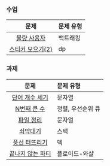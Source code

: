 ### 수업
|문제|문제 유형|
|:--:|:--------|
|[불량 사용자](https://programmers.co.kr/learn/courses/30/lessons/64064)|백트래킹|
|[스티커 모으기(2)](https://programmers.co.kr/learn/courses/30/lessons/12971)|dp|


### 과제
|문제|문제 유형|
|:--:|:--------|
|[단어 개수 세기](https://www.acmicpc.net/problem/19844)|문자열|
|[N번째 큰 수](https://www.acmicpc.net/problem/2075)|정렬, 우선순위 큐|
|[파일 정리](https://www.acmicpc.net/problem/20291)|문자열|
|[쇠막대기](https://www.acmicpc.net/problem/10799)|스택|
|[풍선 터뜨리기](https://www.acmicpc.net/problem/2346)|덱|
|[끝나지 않는 파티](https://www.acmicpc.net/problem/11265)|플로이드-와샬|
